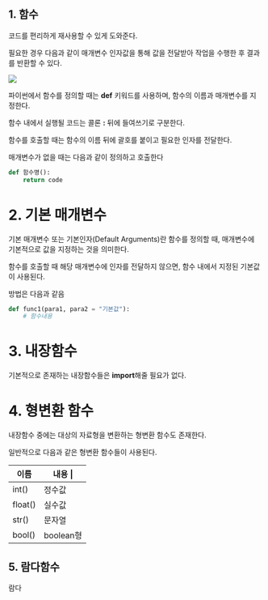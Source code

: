 ## 1. 함수
코드를 편리하게 재사용할 수 있게 도와준다.

필요한 경우 다음과 같이 매개변수 인자값을 통해 값을 전달받아 작업을 수행한 후 결과를 반환할 수 있다.


![](https://i.imgur.com/jnNPq1F.png)

파이썬에서 함수를 정의할 때는 **def** 키워드를 사용하며, 함수의 이름과 매개변수를 지정한다.

함수 내에서 실행될 코드는 콜론 **:**  뒤에 들여쓰기로 구분한다.

함수를 호출할 때는 함수의 이름 뒤에 괄호를 붙이고 필요한 인자를 전달한다.

매개변수가 없을 때는 다음과 같이 정의하고 호출한다
```python
def 함수명():
	return code
```

# 2. 기본 매개변수
기본 매개변수 또는 기본인자(Default Arguments)란 함수를 정의할 때, 매개변수에 기본적으로 값을 지정하는 것을 의미한다.

함수를 호출할 때 해당 매개변수에 인자를 전달하지 않으면, 함수 내에서 지정된 기본값이 사용된다.

방법은 다음과 같음
```python
def func1(para1, para2 = "기본값"):
	# 함수내용
```

# 3. 내장함수
기본적으로 존재하는 내장함수들은 **import**해줄 필요가 없다.

# 4. 형변환 함수
내장함수 중에는 대상의 자료형을 변환하는 형변환 함수도 존재한다.

일반적으로 다음과 같은 형변환 함수들이 사용된다.

| 이름      | 내용 \|    |
| ------- | -------- |
| int()   | 정수값      |
| float() | 실수값      |
| str()   | 문자열      |
| bool()  | boolean형 |

## 5. 람다함수
람다
